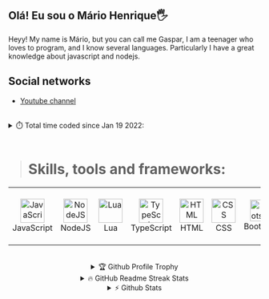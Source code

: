 ## Olá! Eu sou o Mário Henrique🖐️


Heyy! My name is Mário, but you can call me Gaspar, I am a teenager who loves to program, and I know several languages. Particularly I have a great knowledge about javascript and nodejs.

## Social networks

- <a href="https://www.youtube.com/c/MARIOFFYTB" target="_blank">Youtube channel</a>


<br />

<details>
<summary>⏱️ Total time coded since Jan 19 2022:</summary>
<br />
<a href="https://github.com/ToledoSDL" align="center">

[![Wakatime](https://wakatime.com/badge/user/7a37dda6-8902-492d-9519-5859d3b7db56.svg)](https://wakatime.com/@7a37dda6-8902-492d-9519-5859d3b7db56)

</a>
</details>

<br />

># Skills, tools and frameworks:

<table>
  <tr>
    <td align="center" width="96">
      <a href="#javascript">
        <img src="https://upload.wikimedia.org/wikipedia/commons/thumb/9/99/Unofficial_JavaScript_logo_2.svg/1200px-Unofficial_JavaScript_logo_2.svg.png" width="48" height="48" alt="JavaScript" />
      </a>
      <br>JavaScript
    </td>
    <td align="center" width="96">
      <a href="#nodejs">
        <img src="https://thidu.dev/images/Nodejs.svg" width="48" height="48" alt="NodeJS" />
      </a>
      <br>NodeJS
    </td>
    <td align="center" width="96">
      <a href="#lua">
        <img src="https://upload.wikimedia.org/wikipedia/commons/thumb/c/cf/Lua-Logo.svg/1200px-Lua-Logo.svg.png" width="48" height="48" alt="Lua" />
      </a>
      <br>Lua
    </td>
    <td align="center" width="96">
      <a href="#typescript">
        <img src="https://upload.wikimedia.org/wikipedia/commons/thumb/4/4c/Typescript_logo_2020.svg/480px-Typescript_logo_2020.svg.png" width="48" height="48" alt="TypeScript" />
      </a>
      <br>TypeScript
    </td>
    <td align="center" width="96">
      <a href="#html">
        <img src="https://upload.wikimedia.org/wikipedia/commons/thumb/6/61/HTML5_logo_and_wordmark.svg/1200px-HTML5_logo_and_wordmark.svg.png" width="48" height="48" alt="HTML" />
      </a>
      <br>HTML
    </td>
    <td align="center" width="96">
      <a href="#css">
        <img src="https://llumine.com.br/wp-content/uploads/2018/03/css-logo-300x300.png" width="48" height="48" alt="CSS" />
      </a>
      <br>CSS
    </td>
    <td align="center" width="96">
      <a href="#bootstrap">
        <img src="https://upload.wikimedia.org/wikipedia/commons/thumb/b/b2/Bootstrap_logo.svg/2560px-Bootstrap_logo.svg.png" width="48" height="43" alt="Bootstrap" />
      </a>
      <br>Bootstrap
    </td>
    <td align="center" width="96">
      <a href="#adobephotoshop">
        <img src="https://seeklogo.com/images/A/adobe-photoshop-logo-7B88D7B5AA-seeklogo.com.png" width="48" height="48" alt="Adobe Photoshop" />
      </a>
      <br>Adobe Photoshop
    </td>
    <td align="center" width="96">
      <a href="#adobeaftereffects">
        <img src="https://cdn.discordapp.com/attachments/930491194633519164/979809809601802240/Adobe_After_Effects_CC_icon.svg.png" width="48" height="48" alt="Adobe After Effects" />
      </a>
      <br>Adobe After Effects
    </td>
    <td align="center" width="96">
      <a href="#adobeaftereffects">
        <img src="https://cdn.discordapp.com/attachments/930491194633519164/979808603965890600/angular-icon-logo.png" width="48" height="48" alt="Adobe After Effects" />
      </a>
      <br>Angular
    </td>
     <td align="center" width="96">
      <a href="#adobeaftereffects">
        <img src="https://cdn.discordapp.com/attachments/930491194633519164/979808896233406534/ionic.webp" width="48" height="48" alt="Adobe After Effects" />
      </a>
      <br>Ionic
    </td>
  </tr>
</table>

<br />

<center>
<details>
<summary>🏆 Github Profile Trophy</summary>
<br />
<a href="https://github.com/MARIO-DESENVOLVEDOR" align="center">
  
![trophy](https://github-profile-trophy.vercel.app/?username=MARIO-DESENVOLVEDOR)

</a>
</details>
  
<details>
<summary>🔥 GitHub Readme Streak Stats</summary>
<br />
<a href="https://github.com/MARIO-DESENVOLVEDOR" align="center">

![GitHub Streak](https://github-readme-streak-stats.herokuapp.com?user=MARIO-DESENVOLVEDOR&hide_border=true)

</a>
</details>
  
<details>
<summary>⚡ Github Stats</summary>
<br />
<a href="https://github.com/MARIO-DESENVOLVEDOR" align="center">

![](https://github.com/MARIO-DESENVOLVEDORL/github-stats/blob/master/generated/overview.svg)
![](https://github.com/MARIO-DESENVOLVEDOR/github-stats/blob/master/generated/languages.svg)

</a>
</details>


